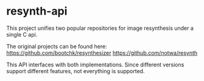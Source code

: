 # resynth-api

This project unifies two popular repositories for image resynthesis under a single C api.

The original projects can be found here:
https://github.com/bootchk/resynthesizer
https://github.com/notwa/resynth 

This API interfaces with both implementations. Since different versions support different features, not everything is supported.

